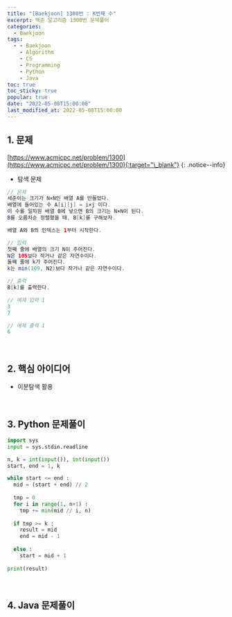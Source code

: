 ```yaml
---
title: "[Baekjoon] 1300번 : K번째 수"
excerpt: 백준 알고리즘 1300번 문제풀이
categories:
  - Baekjoon
tags:
  - - Baekjoon
    - Algorithm
    - CS
    - Programming
    - Python
    - Java
toc: true
toc_sticky: true
popular: true
date: "2022-05-08T15:00:00"
last_modified_at: 2022-05-08T15:00:00
---
```


## 1. 문제

[https://www.acmicpc.net/problem/1300](https://www.acmicpc.net/problem/1300){:target="\_blank"}
{: .notice--info}

- 탐색 문제

```java
// 문제
세준이는 크기가 N×N인 배열 A를 만들었다. 
배열에 들어있는 수 A[i][j] = i×j 이다. 
이 수를 일차원 배열 B에 넣으면 B의 크기는 N×N이 된다. 
B를 오름차순 정렬했을 때, B[k]를 구해보자.

배열 A와 B의 인덱스는 1부터 시작한다.

// 입력
첫째 줄에 배열의 크기 N이 주어진다. 
N은 105보다 작거나 같은 자연수이다. 
둘째 줄에 k가 주어진다. 
k는 min(109, N2)보다 작거나 같은 자연수이다.

// 출력
B[k]를 출력한다.

// 예제 입력 1 
3
7

// 예제 출력 1 
6
```

<br>

## 2. 핵심 아이디어

- 이분탐색 활용

<br>

## 3. Python 문제풀이

```python
import sys
input = sys.stdin.readline

n, k = int(input()), int(input())
start, end = 1, k

while start <= end :
  mid = (start + end) // 2
  
  tmp = 0
  for i in range(1, n+1) :
    tmp += min(mid // i, n)
  
  if tmp >= k :
    result = mid
    end = mid - 1
    
  else :
    start = mid + 1
    
print(result)
```

<br>

## 4. Java 문제풀이

```java

```
